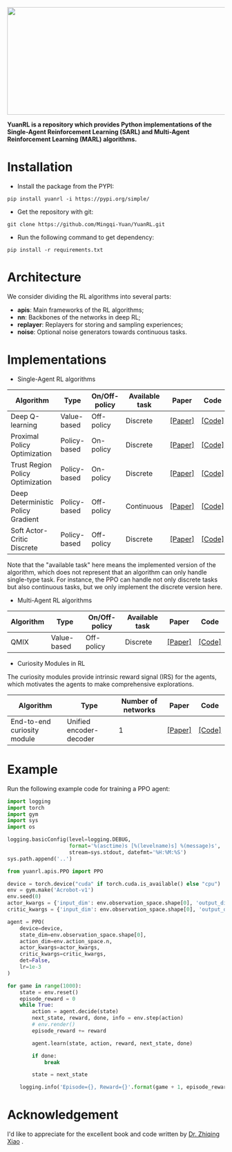 <div align='center'>
    <img src= 'https://img-blog.csdnimg.cn/20210225200756161.png?x-oss-process=image/watermark,type_ZmFuZ3poZW5naGVpdGk,shadow_10,text_aHR0cHM6Ly9ibG9nLmNzZG4ubmV0L3dlaXhpbl80MjQ5OTIzNg==,size_16,color_FFFFFF,t_70#pic_center' width=932px height=249px>
</div>


**YuanRL is a repository which provides Python implementations of the Single-Agent Reinforcement Learning (SARL) and Multi-Agent Reinforcement Learning (MARL) algorithms.**

# Installation

* Install the package from the PYPI:
```
pip install yuanrl -i https://pypi.org/simple/ 
```

* Get the repository with git:
```
git clone https://github.com/Mingqi-Yuan/YuanRL.git
```

* Run the following command to get dependency:

```
pip install -r requirements.txt
```
# Architecture
We consider dividing the RL algorithms into several parts:

* **apis**: Main frameworks of the RL algorithms;
* **nn**: Backbones of the networks in deep RL;
* **replayer**: Replayers for storing and sampling experiences;
* **noise**: Optional noise generators towards continuous tasks.

# Implementations

* Single-Agent RL algorithms

| Algorithm | Type | On/Off-policy | Available task |Paper | Code |
| ------- | ------- | ------- | ------- | ------- | ------- |
| Deep Q-learning | Value-based | Off-policy | Discrete | [[Paper]](https://arxiv.org/pdf/1312.5602.pdf) | [[Code]](yuanrl/apis/DeepQ.py) |
| Proximal Policy Optimization | Policy-based | On-policy| Discrete |[[Paper]](https://arxiv.org/abs/1707.06347) | [[Code]](yuanrl/apis/PPO.py) |
| Trust Region Policy Optimization | Policy-based | On-policy| Discrete |[[Paper]](https://spinningup.openai.com/en/latest/algorithms/trpo.html#) | [[Code]](yuanrl/apis/TRPO.py) |
| Deep Deterministic Policy Gradient | Policy-based | Off-policy| Continuous |[[Paper]](https://arxiv.org/pdf/1509.02971.pdf) | [[Code]](yuanrl/apis/DDPG.py) |
| Soft Actor-Critic Discrete | Policy-based | Off-policy| Discrete |[[Paper]](https://arxiv.org/pdf/1910.07207) | [[Code]](yuanrl/apis/SACDiscrete.py) |

Note that the "available task" here means the implemented version of the algorithm, which does not represent that an
algorithm can only handle single-type task. For instance, the PPO can handle not only discrete tasks but also continuous tasks, but we
only implement the discrete version here. 

* Multi-Agent RL algorithms

| Algorithm | Type | On/Off-policy | Available task |Paper | Code |
| ------- | ------- | ------- | ------- | ------- | ------- |
| QMIX | Value-based | Off-policy | Discrete |[[Paper]](http://proceedings.mlr.press/v80/rashid18a/rashid18a.pdf) | [[Code]](yuanrl/apis/QMIX.py) |

* Curiosity Modules in RL

The curiosity modules provide intrinsic reward signal (IRS) for the agents, which motivates the agents to make comprehensive explorations. 
  
| Algorithm | Type | Number of networks | Paper | Code |
| ------- | ------- | ------- | ------- | ------- |
| End-to-end curiosity module | Unified encoder-decoder | 1 |[[Paper]](https://arxiv.org/pdf/2102.02454) | [[Code]](yuanrl/curiosity/E2ECuriosityModule.py) |


# Example
Run the following example code for training a PPO agent:

```python
import logging
import torch
import gym
import sys
import os

logging.basicConfig(level=logging.DEBUG,
                    format='%(asctime)s [%(levelname)s] %(message)s',
                    stream=sys.stdout, datefmt='%H:%M:%S')
sys.path.append('..')

from yuanrl.apis.PPO import PPO

device = torch.device("cuda" if torch.cuda.is_available() else "cpu")
env = gym.make('Acrobot-v1')
env.seed(0)
actor_kwargs = {'input_dim': env.observation_space.shape[0], 'output_dim': env.action_space.n}
critic_kwargs = {'input_dim': env.observation_space.shape[0], 'output_dim': 1}

agent = PPO(
    device=device,
    state_dim=env.observation_space.shape[0],
    action_dim=env.action_space.n,
    actor_kwargs=actor_kwargs,
    critic_kwargs=critic_kwargs,
    det=False,
    lr=1e-3
)

for game in range(1000):
    state = env.reset()
    episode_reward = 0
    while True:
        action = agent.decide(state)
        next_state, reward, done, info = env.step(action)
        # env.render()
        episode_reward += reward

        agent.learn(state, action, reward, next_state, done)

        if done:
            break

        state = next_state

    logging.info('Episode={}, Reward={}'.format(game + 1, episode_reward))
```
# Acknowledgement
I'd like to appreciate for the excellent book and code written by [Dr. Zhiqing Xiao](https://github.com/ZhiqingXiao/rl-book) .

